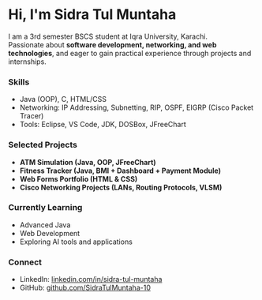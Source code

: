 # Hi, I'm Sidra Tul Muntaha

I am a 3rd semester BSCS student at Iqra University, Karachi.  
Passionate about **software development, networking, and web technologies**, and eager to gain practical experience through projects and internships.  

### Skills
- Java (OOP), C, HTML/CSS  
- Networking: IP Addressing, Subnetting, RIP, OSPF, EIGRP (Cisco Packet Tracer)  
- Tools: Eclipse, VS Code, JDK, DOSBox, JFreeChart  

### Selected Projects
- **ATM Simulation (Java, OOP, JFreeChart)**  
- **Fitness Tracker (Java, BMI + Dashboard + Payment Module)**  
- **Web Forms Portfolio (HTML & CSS)**  
- **Cisco Networking Projects (LANs, Routing Protocols, VLSM)**  

### Currently Learning
- Advanced Java  
- Web Development  
- Exploring AI tools and applications  

### Connect
- LinkedIn: [linkedin.com/in/sidra-tul-muntaha](https://linkedin.com/in/sidra-tul-muntaha)  
- GitHub: [github.com/SidraTulMuntaha-10](https://github.com/SidraTulMuntaha-10)


